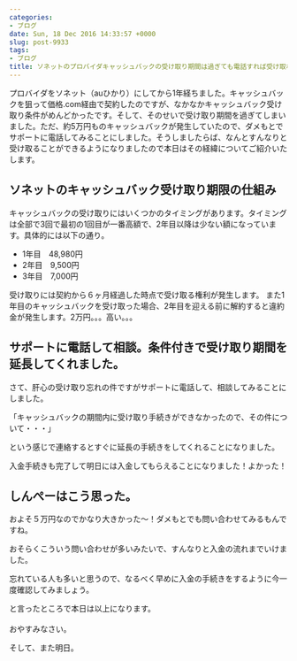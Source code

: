 ```yaml
---
categories:
- ブログ
date: Sun, 18 Dec 2016 14:33:57 +0000
slug: post-9933
tags:
- ブログ
title: ソネットのプロバイダキャッシュバックの受け取り期間は過ぎても電話すれば受け取れるぞ！
---
```


プロバイダをソネット（auひかり）にしてから1年経ちました。キャッシュバックを狙って価格.com経由で契約したのですが、なかなかキャッシュバック受け取り条件がめんどかったです。そして、そのせいで受け取り期間を過ぎてしまいました。ただ、約5万円ものキャッシュバックが発生していたので、ダメもとでサポートに電話してみることにしました。そうしましたらば、なんとすんなりと受け取ることができるようになりましたので本日はその経緯についてご紹介いたします。<!--more--><h2>ソネットのキャッシュバック受け取り期限の仕組み</h2>

キャッシュバックの受け取りにはいくつかのタイミングがあります。タイミングは全部で3回で最初の1回目が一番高額で、2年目以降は少ない額になっています。具体的には以下の通り。

<ul>
	<li>1年目　48,980円</li>
	<li>2年目　9,500円</li>
	<li>3年目　7,000円</li>
</ul>

受け取りには契約から６ヶ月経過した時点で受け取る権利が発生します。
また1年目のキャッシュバックを受け取った場合、2年目を迎える前に解約すると違約金が発生します。2万円。。。高い。。。


<h2>サポートに電話して相談。条件付きで受け取り期間を延長してくれました。</h2>

さて、肝心の受け取り忘れの件ですがサポートに電話して、相談してみることにしました。

「キャッシュバックの期間内に受け取り手続きができなかったので、その件について・・・」

という感じで連絡するとすぐに延長の手続きをしてくれることになりました。

入金手続きも完了して明日には入金してもらえることになりました！よかった！



<h2>しんぺーはこう思った。</h2>

およそ５万円なのでかなり大きかった〜！ダメもとでも問い合わせてみるもんですね。

おそらくこういう問い合わせが多いみたいで、すんなりと入金の流れまでいけました。

忘れている人も多いと思うので、なるべく早めに入金の手続きをするように今一度確認してみましょう。

と言ったところで本日は以上になります。<br><br>おやすみなさい。

そして、また明日。